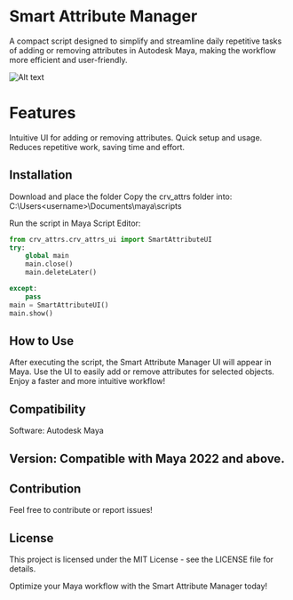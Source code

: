 # Smart Attribute Manager
A compact script designed to simplify and streamline daily repetitive tasks of adding or removing attributes 
in Autodesk Maya, making the workflow more efficient and user-friendly.

![Alt text]([path/to/image.png](https://github.com/anasemqenawy/Crv_Attrs/blob/main/SmartAttributeUI.png))


# Features
Intuitive UI for adding or removing attributes.
Quick setup and usage.
Reduces repetitive work, saving time and effort.

## Installation
Download and place the folder Copy the crv_attrs folder into:
C:\Users\<username>\Documents\maya\scripts

 Run the script in Maya Script Editor:

```python
from crv_attrs.crv_attrs_ui import SmartAttributeUI
try:
    global main
    main.close()
    main.deleteLater()

except:
    pass
main = SmartAttributeUI()
main.show()
```
## How to Use
After executing the script, the Smart Attribute Manager UI will appear in Maya.
Use the UI to easily add or remove attributes for selected objects.
Enjoy a faster and more intuitive workflow!

## Compatibility
Software: Autodesk Maya

## Version: Compatible with Maya 2022 and above.

## Contribution
Feel free to contribute or report issues!

## License
This project is licensed under the MIT License - see the LICENSE file for details.

Optimize your Maya workflow with the Smart Attribute Manager today!
